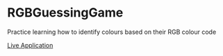# RGBGuessingGame
Practice learning how to identify colours based on their RGB colour code

[Live Application](https://oh-sully.github.io/RGBGuessingGame/)
